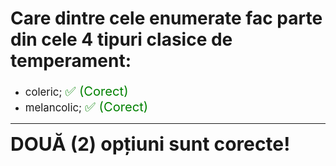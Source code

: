 # Care dintre cele enumerate fac parte din cele 4 tipuri clasice de temperament:

- <span style="font-size: larger;">coleric; <span style="color: green; font-size: larger;">✅ (Corect)</span></span>
- <span style="font-size: larger;">melancolic; <span style="color: green; font-size: larger;">✅ (Corect)</span></span>

---

<span style="font-size: 30px; font-weight: bold;">**DOUĂ (2) opțiuni sunt corecte!**</span>
